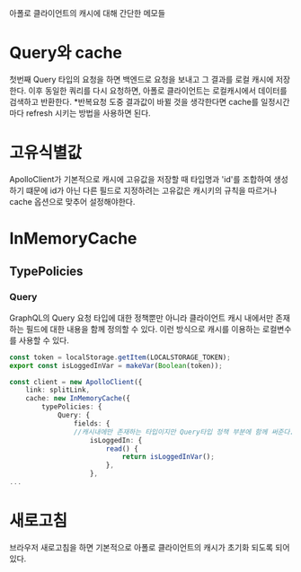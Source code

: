 아폴로 클라이언트의 캐시에 대해 간단한 메모들

# Query와 cache
첫번째 Query 타입의 요청을 하면 백엔드로 요청을 보내고 그 결과를 로컬 캐시에 저장한다. 이후 동일한 쿼리를 다시 요청하면, 아폴로 클라이언트는 로컬캐시에서 데이터를 검색하고 반환한다.
\*반복요청 도중 결과값이 바뀔 것을 생각한다면 cache를 일정시간마다 refresh 시키는 방법을 사용하면 된다.

# 고유식별값
ApolloClient가 기본적으로 캐시에 고유값을 저장할 때 타입명과 'id'를 조합하여 생성하기 떄문에 id가 아닌 다른 필드로 지정하려는 고유값은 캐시키의 규칙을 따르거나 cache 옵션으로 맞추어 설정해야한다.

# InMemoryCache
## TypePolicies
### Query
GraphQL의 Query 요청 타입에 대한 정책뿐만 아니라 클라이언트 캐시 내에서만 존재하는 필드에 대한 내용을 함께 정의할 수 있다. 이런 방식으로 캐시를 이용하는 로컬변수를 사용할 수 있다.
```ts
const token = localStorage.getItem(LOCALSTORAGE_TOKEN);
export const isLoggedInVar = makeVar(Boolean(token));

const client = new ApolloClient({ 
	link: splitLink,
	cache: new InMemoryCache({
		typePolicies: {
			Query: {
				fields: {
				//캐시내에만 존재하는 타입이지만 Query타입 정책 부분에 함께 써준다.
					isLoggedIn: {
						read() {
							return isLoggedInVar();
						},
					},
...
```


# 새로고침
브라우저 새로고침을 하면 기본적으로 아폴로 클라이언트의 캐시가 초기화 되도록 되어있다.